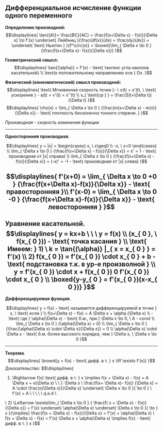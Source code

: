## Дифференциальное исчисление функции одного переменного

**Определение производной:**
$$\displaylines{
\tan{(A)}= \frac{BC}{AC} = \frac{f(x+\Delta x) - f(x)}{\Delta x} \to f'(x)  \underset{ Лейбниц }{\frac{df(x)}{dx} = \frac{dy}{dx}} = \underset{ \text{ Ньютон } }{f^\circ(x)} = \boxed{\lim_{ \Delta x \to 0 } {\frac{f(x+\Delta x)- f(x)}{\Delta x}}}
}$$

**Геометрический смысл:**
$$\displaylines{
\tan{(\alpha)} = f'(x) - \text{ тангенс угла наклона касательной} \\ \text{к положительному направлению оси } Ox.
}$$

**Физический (кинеоматический) смысл производной:**
$$\displaylines{
\text{ Мгновенная скорость точки }- \ v(t) = x'(t), \ \text{ ускорение } - a(t) = v'(t) = x''(t) \\
v_{ \text{ср } } = \frac{S(t+\Delta t)}{\Delta t}
}$$
$$\displaylines{
\rho(x) = \lim_{ \Delta x \to 0 } {\frac{m(x+\Delta x) - m(x)}{\Delta x}} - \text{ плотность бесконечно тонкого стержня. }
}$$

*Производная - скорость изменения функции*

---
**Односторонняя производная.**

$$\displaylines{
y = |x| = \begin{cases}
x, \  x\geq0 \\
-x, \  x<0
\end{cases} \\
\lim_{ \Delta x \to 0 } {\frac{f(x+\Delta x) - f(x)}{\Delta x}} = x' = 1 - \text{ производная от |x| справа} \\
\lim_{ \Delta x \to 0 } {\frac{f(x+\Delta x) - f(x)}{\Delta x}} = (-x)' = -1 - \text{ производная от |x| слева}
}$$

$$\displaylines{
f'(x+0) = \lim_{ \Delta x \to 0 +0 } {\frac{f(x+\Delta x)-f(x)}{\Delta x}}  - \text{ правосторонняя }\\
f'(x-0) = \lim_{ \Delta x \to 0 -0 } {\frac{f(x+\Delta x)-f(x)}{\Delta x}} - \text{ левосторонняя }
}$$
---
**Уравнение касательной.**
$$\displaylines{
y = kx+b \ \ \ y = f(x) \\
(x_{ 0 }, \  f(x_{ 0 })) - \text{ точка касания } \\
\text{ Имеем: } 1) \ k = \tan{(\alpha)} |_{ x = x_{ 0 } } = f'(x) \\
2) f(x_{ 0 }) = f'(x_{ 0 }) \cdot x_{ 0 } + b - \text{ подстановка т.к. в ур-е произволной } \\
y = f'(x_{ 0 }) \cdot x + f(x_{ 0 }) 0 f'(x_{ 0 }) \cdot x_{ 0 } \\
\boxed{y-y_{ 0 } = f'(x_{ 0 })(x-x_{ 0 })}
}$$
---
**Дифференцируемая функция.**

$$\displaylines{
y = f(x) - \text{ называется дифференцируемой в точке  } x, \  \text{ если } \\ f(x+\Delta x) - f(x) = A \Delta x + \alpha (\Delta x) \\ - \text{ где } \alpha(\Delta x) - \text{ б.м., при } \Delta x \to 0, \  A - const \\
\lim_{ \Delta x \to 0 } {\alpha(\Delta x) = 0} \\
\lim_{ \Delta x \to 0 } {\frac{\alpha(\Delta x) \cdot \Delta x}{\Delta x}} = 0 \\
\alpha(\Delta x) \cdot \Delta x - \text{ б.м. более высокого порядка, чем } \Delta x, \  \Delta x \to 0
}$$

---
**Теорема**.
$$\displaylines{
\boxed{y = f(x) - \text{ дифф. в т. } x \iff \exists f'(x)}
}$$
Доказательство:
$$\displaylines{
1) \Rightarrow f(x) \text{ дифф. в т. } x \implies f(x + \Delta x) - f(x) = A \Delta x + o(\Delta x) \ \ |: \Delta x \\
\frac{f(x+ \Delta x)- f(x)} {\Delta x} = A \cdot \frac{o(\Delta x)}{\Delta x} \underset{ \Delta x \to 0 }{ \to 0 } \\
f'(x) = A \ \ \ \ \ q.e.d \\

\\
2) \Leftarrow \exists\lim_{ \Delta x \to 0 } { \frac{f( x + \Delta x) - f(x)}{\Delta x}} = f'(x) \underset{ \alpha(\Delta x) \underset{ \Delta x \to 0 }{ \to } x }{\implies} \frac{f(x + \Delta x) - f(x)}{\Delta x} = f'(x) + \alpha(\Delta x)
\\
f(x + \Delta x) - f(x) = f'(x) \Delta x + \alpha(\Delta x) \implies f(x) - \text{ дифф. в т.  } x
}$$
